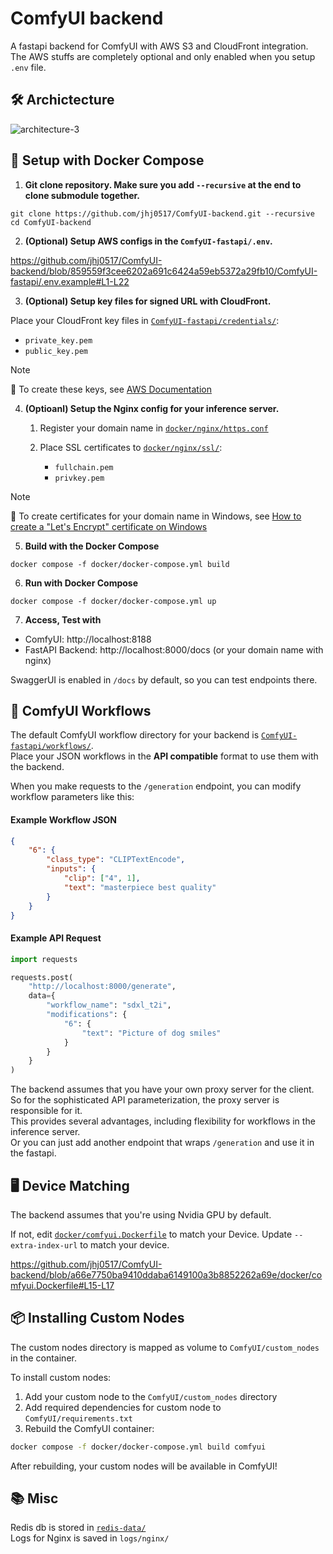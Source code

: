 # ComfyUI backend
A fastapi backend for ComfyUI with AWS S3 and CloudFront integration. The AWS stuffs are completely optional and only enabled when you setup `.env` file.

## 🛠️ Archictecture
![architecture-3](https://github.com/user-attachments/assets/88d916c8-84cf-4cec-abc0-aee75ef9f874)


## 🐳 Setup with Docker Compose

1. **Git clone repository. Make sure you add `--recursive` at the end to clone submodule together.**
```
git clone https://github.com/jhj0517/ComfyUI-backend.git --recursive
cd ComfyUI-backend
```

2. **(Optional) Setup AWS configs in the `ComfyUI-fastapi/.env`.**

https://github.com/jhj0517/ComfyUI-backend/blob/859559f3cee6202a691c6424a59eb5372a29fb10/ComfyUI-fastapi/.env.example#L1-L22

3. **(Optional) Setup key files for signed URL with CloudFront.**

  Place your CloudFront key files in [`ComfyUI-fastapi/credentials/`](https://github.com/jhj0517/ComfyUI-backend/tree/master/ComfyUI-fastapi/credentials):
   - `private_key.pem` 
   - `public_key.pem` 

>[!NOTE]
📝 To create these keys, see [AWS Documentation](https://docs.aws.amazon.com/AmazonCloudFront/latest/DeveloperGuide/private-content-trusted-signers.html#private-content-creating-cloudfront-key-pairs)

4. **(Optioanl) Setup the Nginx config for your inference server.** 
    
    1. Register your domain name in [`docker/nginx/https.conf`](https://github.com/jhj0517/ComfyUI-backend/blob/master/docker/nginx/https.conf)

    2. Place SSL certificates to [`docker/nginx/ssl/`](https://github.com/jhj0517/ComfyUI-backend/tree/master/docker/nginx/ssl):
       - `fullchain.pem`
       - `privkey.pem`

>[!NOTE]
📝 To create certificates for your domain name in Windows, see [How to create a "Let's Encrypt" certificate on Windows](https://trueconf.com/blog/knowledge-base/how-to-create-a-lets-encrypt-certificate-on-windows)


5. **Build with the Docker Compose**
```
docker compose -f docker/docker-compose.yml build
```

6. **Run with Docker Compose**
```
docker compose -f docker/docker-compose.yml up
```

7. **Access, Test with**
- ComfyUI: http://localhost:8188 
- FastAPI Backend: http://localhost:8000/docs (or your domain name with nginx)

SwaggerUI is enabled in `/docs` by default, so you can test endpoints there.

## 🧮 ComfyUI Workflows

The default ComfyUI workflow directory for your backend is [`ComfyUI-fastapi/workflows/`](https://github.com/jhj0517/ComfyUI-backend/tree/master/ComfyUI-fastapi/workflows). 
<br>Place your JSON workflows in the **API compatible** format to use them with the backend.

When you make requests to the `/generation` endpoint, you can modify workflow parameters like this:
#### Example Workflow JSON
```json
{
    "6": {
        "class_type": "CLIPTextEncode",
        "inputs": {
            "clip": ["4", 1],
            "text": "masterpiece best quality"
        }
    }
}
```

#### Example API Request
```python
import requests

requests.post(
    "http://localhost:8000/generate",
    data={
        "workflow_name": "sdxl_t2i",
        "modifications": {
            "6": {
                "text": "Picture of dog smiles"
            }
        }   
    }
)
```

The backend assumes that you have your own proxy server for the client. <br>
So for the sophisticated API parameterization, the proxy server is responsible for it.<br>
This provides several advantages, including flexibility for workflows in the inference server. <br>
Or you can just add another endpoint that wraps `/generation` and use it in the fastapi. 

## 🖥️ Device Matching
The backend assumes that you're using Nvidia GPU by default.

If not, edit [`docker/comfyui.Dockerfile`](https://github.com/jhj0517/ComfyUI-backend/blob/master/docker/comfyui.Dockerfile) to match your Device. Update `--extra-index-url` to match your device.

https://github.com/jhj0517/ComfyUI-backend/blob/a66e7750ba9410ddaba6149100a3b8852262a69e/docker/comfyui.Dockerfile#L15-L17

## 📦 Installing Custom Nodes

The custom nodes directory is mapped as volume to `ComfyUI/custom_nodes` in the container.

To install custom nodes:
1. Add your custom node to the `ComfyUI/custom_nodes` directory
2. Add required dependencies for custom node to `ComfyUI/requirements.txt`
3. Rebuild the ComfyUI container:
```bash
docker compose -f docker/docker-compose.yml build comfyui
```

After rebuilding, your custom nodes will be available in ComfyUI!

## 📚 Misc

Redis db is stored in [`redis-data/`](https://github.com/jhj0517/ComfyUI-backend/tree/master/redis-data)<br>
Logs for Nginx is saved in `logs/nginx/`
